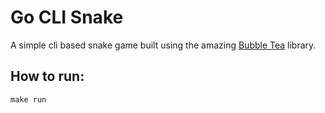 # Go CLI Snake

A simple cli based snake game built using the amazing [Bubble Tea](https://github.com/charmbracelet/bubbletea) library.

## How to run:

`make run`



